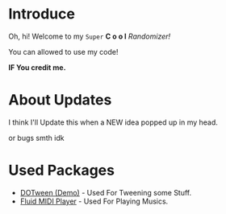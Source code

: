# Introduce
Oh, hi! Welcome to my `Super` **C o o l** *Randomizer!*

You can allowed to use my code!

**IF You credit me.**

# About Updates
I think I'll Update this when a NEW idea popped up in my head.

or bugs smth idk

# Used Packages
* [DOTween (Demo)](https://assetstore.unity.com/packages/tools/animation/dotween-hotween-v2-27676) - Used For Tweening some Stuff.
* [Fluid MIDI Player](https://assetstore.unity.com/packages/tools/audio/fluid-midi-player-173680?locale=ko-KR) - Used For Playing Musics.